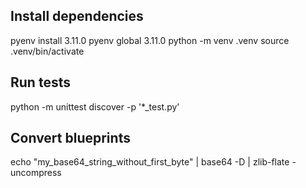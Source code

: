 ## Install dependencies
pyenv install 3.11.0
pyenv global 3.11.0
python -m venv .venv
source .venv/bin/activate

## Run tests
python -m unittest discover -p '*_test.py'

## Convert blueprints
echo "my_base64_string_without_first_byte" | base64 -D | zlib-flate -uncompress

